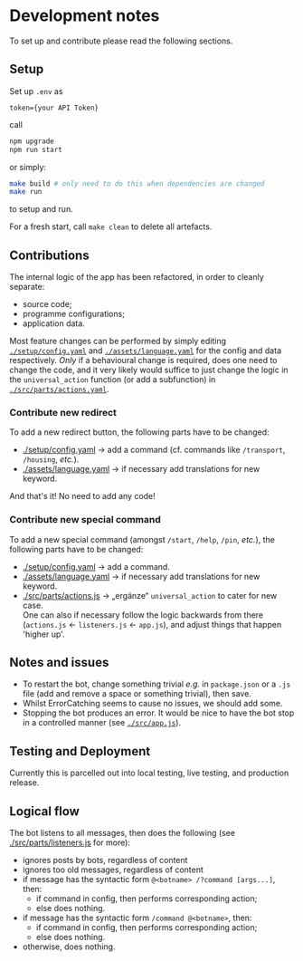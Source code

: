 # Development notes #

To set up and contribute please read the following sections.

## Setup ##

Set up `.env` as

```.env
token={your API Token}
```

call

```bash
npm upgrade
npm run start
```

or simply:

```bash
make build # only need to do this when dependencies are changed
make run
```

to setup and run.

For a fresh start, call `make clean` to delete all artefacts.

## Contributions ##

The internal logic of the app has been refactored, in order to cleanly separate:

- source code;
- programme configurations;
- application data.

Most feature changes can be performed by simply editing
  [`./setup/config.yaml`](setup/config.yaml)
  and
  [`./assets/language.yaml`](assets/language.yaml)
for the config and data respectively.
_Only_ if a behavioural change is required, does one need to change the code,
and it very likely would suffice to just change the logic in the `universal_action` function
(or add a subfunction) in [`./src/parts/actions.yaml`](src/parts/actions.yaml).

### Contribute new redirect ###

To add a new redirect button, the following parts have to be changed:

- [./setup/config.yaml](setup/config.yaml) -> add a command
  (cf. commands like `/transport`, `/housing`, _etc._).
- [./assets/language.yaml](assets/language.yaml) -> if necessary add translations for new keyword.

And that's it! No need to add any code!

### Contribute new special command ###

To add a new special command (amongst `/start`, `/help`, `/pin`, _etc._),
the following parts have to be changed:

- [./setup/config.yaml](setup/config.yaml) -> add a command.
- [./assets/language.yaml](assets/language.yaml) -> if necessary add translations for new keyword.
- [./src/parts/actions.js](src/parts/actions.js) -> „ergänze“ `universal_action` to cater for new case.
  </br>One can also if necessary follow the logic backwards from there (`actions.js` <- `listeners.js` <- `app.js`), and adjust things that happen 'higher up'.

## Notes and issues ##

- To restart the bot, change something trivial _e.g._ in `package.json` or a `.js` file (add and remove a space or something trivial),
  then save.
- Whilst ErrorCatching seems to cause no issues, we should add some.
- Stopping the bot produces an error. It would be nice to have the bot stop in a controlled manner
  (see [`./src/app.js`](src/app.js)).

## Testing and Deployment ##

Currently this is parcelled out into local testing,
live testing, and production release.

## Logical flow ##

The bot listens to all messages, then does the following
(see [./src/parts/listeners.js](src/parts/listeners.js) for more):

- ignores posts by bots, regardless of content
- ignores too old messages, regardless of content
- if message has the syntactic form `@<botname> /?command [args...]`, then:
  - if command in config, then performs corresponding action;
  - else does nothing.
- if message has the syntactic form `/command @<botname>`, then:
  - if command in config, then performs corresponding action;
  - else does nothing.
- otherwise, does nothing.
